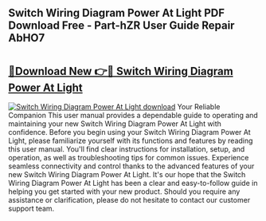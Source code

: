 ## Switch Wiring Diagram Power At Light PDF Download Free - Part-hZR User Guide Repair AbHO7

# <h2><a href="http://dfkraog.blite.top/?on=Switch+Wiring+Diagram+Power+At+Light">🔗Download New 👉🔴 Switch Wiring Diagram Power At Light</a></h2>

[![Switch Wiring Diagram Power At Light download](https://i.imgur.com/lujVjoI.png)](http://dfkraog.blite.top/?on=Switch+Wiring+Diagram+Power+At+Light)
Your Reliable Companion This user manual provides a dependable guide to operating and maintaining your new Switch Wiring Diagram Power At Light with confidence. Before you begin using your Switch Wiring Diagram Power At Light, please familiarize yourself with its functions and features by reading this user manual. You'll find clear instructions for installation, setup, and operation, as well as troubleshooting tips for common issues. Experience seamless connectivity and control thanks to the advanced features of your new Switch Wiring Diagram Power At Light. It's our hope that the Switch Wiring Diagram Power At Light has been a clear and easy-to-follow guide in helping you get started with your new product. Should you require any assistance or clarification, please do not hesitate to contact our customer support team.
